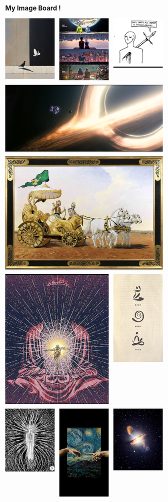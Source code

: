 ## My Image Board !

<style>
  .image-grid {
    display: grid;
    grid-template-columns: repeat(3, 1fr);
    grid-gap: 15px;
    margin: 20px 0;
  }
  
  .image-item {
    width: 100%;
    overflow: hidden;
  }
  
  .image-item.wide {
    grid-column: span 3; /* Make wide images span all 3 columns */
  }
  
  .image-item.medium {
    grid-column: span 2; /* Make medium-width images span 2 columns */
  }
  
  .image-item img {
    width: 100%;
    height: auto;
    display: block;
    transition: transform 0.3s ease;
  }
  
  .image-item img:hover {
    transform: scale(1.02);
  }
  
  /* Responsive adjustments */
  @media (max-width: 768px) {
    .image-grid {
      grid-template-columns: repeat(2, 1fr);
    }
    
    .image-item.wide {
      grid-column: span 2; /* On medium screens, wide images span 2 columns */
    }
    
    .image-item.medium {
      grid-column: span 2; /* On medium screens, medium images span 2 columns */
    }
  }
  
  @media (max-width: 480px) {
    .image-grid {
      grid-template-columns: 1fr;
    }
    
    .image-item.wide,
    .image-item.medium {
      grid-column: span 1; /* On small screens, all images take full width */
    }
  }
</style>

<div class="image-grid">
  <div class="image-item">
    <img src="/posts/1.jpg" alt="Image 1" title="Image 1">
  </div>
  <div class="image-item">
    <img src="/posts/2.jpg" alt="Image 2" title="Image 2">
  </div>
  <div class="image-item">
    <img src="/posts/4.jpg" alt="Image 4" title="Image 4">
  </div>
  <div class="image-item wide">
    <img src="/posts/3.png" alt="Image 3" title="Image 3">
  </div>
  <div class="image-item wide">
    <img src="/posts/Partha-Sarathi-scaled.jpg" alt="Image 5" title="Image 5">
  </div>
  <div class="image-item medium">
    <img src="/posts/art_buddha.jpg" alt="Image 6" title="Image 6">
  </div>
  <div class="image-item">
    <img src="/posts/body_yoga_mind.jpg" alt="Image 7" title="Image 7">
  </div>
  <div class="image-item">
    <img src="/posts/person.jpg" alt="Image 9" title="Image 9">
  </div>
  <div class="image-item">
    <img src="/posts/van_gough.jpg" alt="Image 9" title="Image 9">
  </div>

  <div class="image-item ">
    <img src="/posts/space_1.jpg" alt="Image 8" title="Image 8">
  </div>

  <!-- Medium width image example:
  <div class="image-item medium">
    <img src="/posts/5.jpg" alt="Image 5" title="Image 5">
  </div>
  -->
</div>
